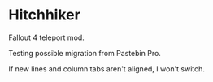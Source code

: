# Hitchhiker
Fallout 4 teleport mod.

Testing possible migration from Pastebin Pro.

If new lines and column tabs aren't aligned, I won't switch.
